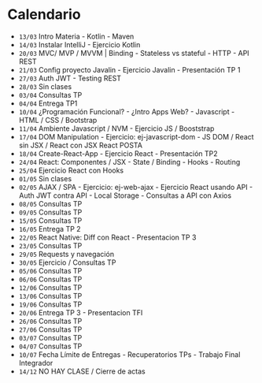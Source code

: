 # Calendario

- `13/03` Intro Materia - Kotlin - Maven
- `14/03` Instalar IntelliJ - Ejercicio Kotlin
- `20/03` MVC/ MVP / MVVM | Binding - Stateless vs stateful - HTTP - API REST
- `21/03` Config proyecto Javalin - Ejercicio Javalin - Presentación TP 1 
- `27/03` Auth JWT - Testing REST
- `28/03` Sin clases
- `03/04` Consultas TP
- `04/04` Entrega TP1
- `10/04` ¿Programación Funcional? - ¿Intro Apps Web? - Javascript - HTML / CSS / Bootstrap
- `11/04` Ambiente Javascript / NVM - Ejercicio JS / Booststrap
- `17/04` DOM Manipulation - Ejercicio: ej-javascript-dom - JS DOM / React sin JSX / React con JSX React POSTA
- `18/04` Create-React-App - Ejercicio React - Presentación TP2
- `24/04` React: Componentes / JSX - State / Binding - Hooks - Routing
- `25/04` Ejercicio React con Hooks
- `01/05` Sin clases
- `02/05` AJAX / SPA - Ejercicio: ej-web-ajax - Ejercicio React usando API - Auth JWT contra API - Local Storage - Consultas a API con Axios
- `08/05` Consultas TP
- `09/05` Consultas TP
- `15/05` Consultas TP
- `16/05` Entrega TP 2
- `22/05` React Native: Diff con React - Presentacion TP 3
- `23/05` Consultas TP
- `29/05` Requests y navegación
- `30/05` Ejercicio / Consultas TP
- `05/06` Consultas TP
- `06/06` Consultas TP
- `12/06` Consultas TP
- `13/06` Consultas TP
- `19/06` Consultas TP
- `20/06` Entrega TP 3 - Presentacion TFI
- `26/06` Consultas TP
- `27/06` Consultas TP
- `03/07` Consultas TP
- `04/07` Consultas TP
- `10/07` Fecha Límite de Entregas - Recuperatorios TPs - Trabajo Final Integrador
- `14/12` NO HAY CLASE / Cierre de actas
